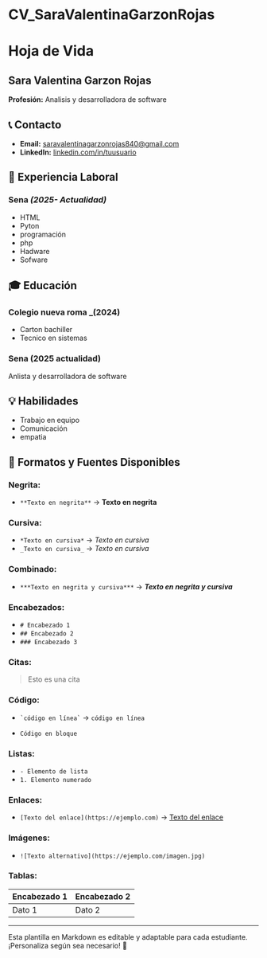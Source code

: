 # CV_SaraValentinaGarzonRojas
# Hoja de Vida

## Sara Valentina Garzon Rojas
**Profesión:** Analisis y desarrolladora de software 

## 📞 Contacto 
- **Email:** saravalentinagarzonrojas840@gmail.com
- **LinkedIn:** [linkedin.com/in/tuusuario](https://linkedin.com/in/tuusuario)

## 🏢 Experiencia Laboral
### **Sena** _(2025- Actualidad)_
- HTML
- Pyton
- programación
- php
- Hadware
- Sofware




## 🎓 Educación
### **Colegio nueva roma** _(2024)
- Carton bachiller 
- Tecnico en sistemas
### Sena (2025 actualidad)
Anlista y desarrolladora de software 


## 💡 Habilidades
- Trabajo en equipo 
- Comunicación 
- empatia


## 🎨 Formatos y Fuentes Disponibles

### **Negrita:**
- `**Texto en negrita**` → **Texto en negrita**

### **Cursiva:**
- `*Texto en cursiva*` → *Texto en cursiva*
- `_Texto en cursiva_` → _Texto en cursiva_

### **Combinado:**
- `***Texto en negrita y cursiva***` → ***Texto en negrita y cursiva***

### **Encabezados:**
- `# Encabezado 1`
- `## Encabezado 2`
- `### Encabezado 3`

### **Citas:**
> Esto es una cita

### **Código:**
- `` `código en línea` `` → `código en línea`
- ```
  Código en bloque
  ```

### **Listas:**
- `- Elemento de lista`
- `1. Elemento numerado`

### **Enlaces:**
- `[Texto del enlace](https://ejemplo.com)` → [Texto del enlace](https://ejemplo.com)

### **Imágenes:**
- `![Texto alternativo](https://ejemplo.com/imagen.jpg)`

### **Tablas:**
| Encabezado 1 | Encabezado 2 |
|-------------|-------------|
| Dato 1     | Dato 2      |

---

Esta plantilla en Markdown es editable y adaptable para cada estudiante. ¡Personaliza según sea necesario! 🎯

